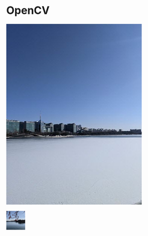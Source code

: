 # OpenCV

<img src='images/picture02.jpg'></img>

<img src='images/picture03.jpg' width=50 height=50></img>
